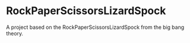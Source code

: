 # RockPaperScissorsLizardSpock
A project based on the RockPaperScissorsLizardSpock from the big bang theory.

